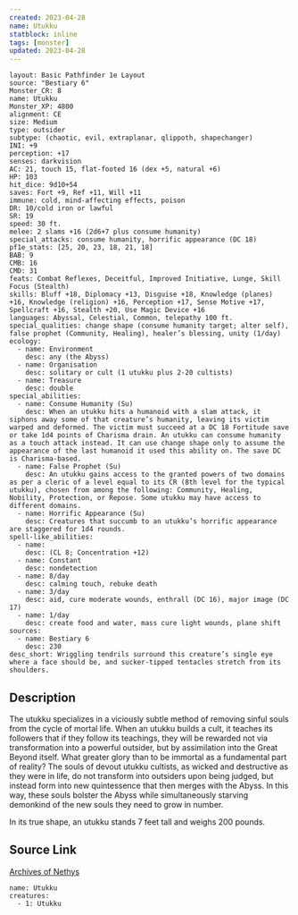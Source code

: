 ```yaml
---
created: 2023-04-28
name: Utukku
statblock: inline
tags: [monster]
updated: 2023-04-28
---
```

```statblock
layout: Basic Pathfinder 1e Layout
source: "Bestiary 6"
Monster_CR: 8
name: Utukku
Monster_XP: 4800
alignment: CE
size: Medium
type: outsider
subtype: (chaotic, evil, extraplanar, qlippoth, shapechanger)
INI: +9
perception: +17
senses: darkvision
AC: 21, touch 15, flat-footed 16 (dex +5, natural +6)
HP: 103
hit_dice: 9d10+54
saves: Fort +9, Ref +11, Will +11
immune: cold, mind-affecting effects, poison
DR: 10/cold iron or lawful
SR: 19
speed: 30 ft.
melee: 2 slams +16 (2d6+7 plus consume humanity)
special_attacks: consume humanity, horrific appearance (DC 18)
pf1e_stats: [25, 20, 23, 18, 21, 18]
BAB: 9
CMB: 16
CMD: 31
feats: Combat Reflexes, Deceitful, Improved Initiative, Lunge, Skill Focus (Stealth)
skills: Bluff +18, Diplomacy +13, Disguise +18, Knowledge (planes) +16, Knowledge (religion) +16, Perception +17, Sense Motive +17, Spellcraft +16, Stealth +20, Use Magic Device +16
languages: Abyssal, Celestial, Common, telepathy 100 ft.
special_qualities: change shape (consume humanity target; alter self), false prophet (Community, Healing), healer’s blessing, unity (1/day)
ecology:
  - name: Environment
    desc: any (the Abyss)
  - name: Organisation
    desc: solitary or cult (1 utukku plus 2-20 cultists)
  - name: Treasure
    desc: double
special_abilities:
  - name: Consume Humanity (Su)
    desc: When an utukku hits a humanoid with a slam attack, it siphons away some of that creature’s humanity, leaving its victim warped and deformed. The victim must succeed at a DC 18 Fortitude save or take 1d4 points of Charisma drain. An utukku can consume humanity as a touch attack instead. It can use change shape only to assume the appearance of the last humanoid it used this ability on. The save DC is Charisma-based.
  - name: False Prophet (Su)
    desc: An utukku gains access to the granted powers of two domains as per a cleric of a level equal to its CR (8th level for the typical utukku), chosen from among the following: Community, Healing, Nobility, Protection, or Repose. Some utukku may have access to different domains.
  - name: Horrific Appearance (Su)
    desc: Creatures that succumb to an utukku’s horrific appearance are staggered for 1d4 rounds.
spell-like_abilities:
  - name:
    desc: (CL 8; Concentration +12)
  - name: Constant
    desc: nondetection
  - name: 8/day
    desc: calming touch, rebuke death
  - name: 3/day
    desc: aid, cure moderate wounds, enthrall (DC 16), major image (DC 17)
  - name: 1/day
    desc: create food and water, mass cure light wounds, plane shift
sources:
  - name: Bestiary 6
    desc: 230
desc_short: Wriggling tendrils surround this creature’s single eye where a face should be, and sucker-tipped tentacles stretch from its shoulders.
```
## Description
The utukku specializes in a viciously subtle method of removing sinful souls from the cycle of mortal life. When an utukku builds a cult, it teaches its followers that if they follow its teachings, they will be rewarded not via transformation into a powerful outsider, but by assimilation into the Great Beyond itself. What greater glory than to be immortal as a fundamental part of reality? The souls of devout utukku cultists, as wicked and destructive as they were in life, do not transform into outsiders upon being judged, but instead form into new quintessence that then merges with the Abyss. In this way, these souls bolster the Abyss while simultaneously starving demonkind of the new souls they need to grow in number. 

In its true shape, an utukku stands 7 feet tall and weighs 200 pounds.
## Source Link
[Archives of Nethys](https://aonprd.com/MonsterDisplay.aspx?ItemName=Utukku)
```encounter-table
name: Utukku
creatures:
  - 1: Utukku
```
